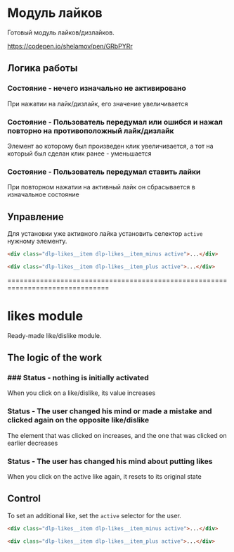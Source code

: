 # Модуль лайков

Готовый модуль лайков/дизлайков.

https://codepen.io/shelamov/pen/GRbPYRr

## Логика работы

### Состояние - нечего изначально не активировано

При нажатии на лайк/дизлайк, его значение увеличивается

### Состояние - Пользователь передумал или ошибся и нажал повторно на противоположный лайк/дизлайк

Элемент ао которому был произведен клик увеличивается, а тот на который был сделан клик ранее - уменьшается

### Состояние - Пользователь передумал ставить лайки

При повторном нажатии на активный лайк он сбрасывается в изначальное состояние

## Управление

Для установки уже активного лайка установить селектор `active` нужному элементу.

```html
<div class="dlp-likes__item dlp-likes__item_minus active">...</div>
```

```html
<div class="dlp-likes__item dlp-likes__item_plus active">...</div>
```

===============================================================================

# likes module

Ready-made like/dislike module.

## The logic of the work

### ### Status - nothing is initially activated

When you click on a like/dislike, its value increases

### Status - The user changed his mind or made a mistake and clicked again on the opposite like/dislike

The element that was clicked on increases, and the one that was clicked on earlier decreases

### Status - The user has changed his mind about putting likes

When you click on the active like again, it resets to its original state

## Control

To set an additional like, set the `active` selector for the user.

```html
<div class="dlp-likes__item dlp-likes__item_minus active">...</div>
```

```html
<div class="dlp-likes__item dlp-likes__item_plus active">...</div>
```

